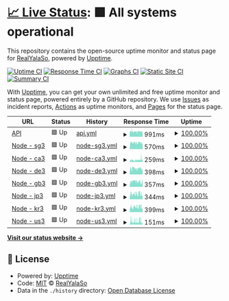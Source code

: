 # [📈 Live Status](https://status.yalaso.top): <!--live status--> **🟩 All systems operational**

This repository contains the open-source uptime monitor and status page for [RealYalaSo](https://status.yalaso.top), powered by [Upptime](https://github.com/upptime/upptime).

[![Uptime CI](https://github.com/RealYalaSo/status/workflows/Uptime%20CI/badge.svg)](https://github.com/RealYalaSo/status/actions?query=workflow%3A%22Uptime+CI%22)
[![Response Time CI](https://github.com/RealYalaSo/status/workflows/Response%20Time%20CI/badge.svg)](https://github.com/RealYalaSo/status/actions?query=workflow%3A%22Response+Time+CI%22)
[![Graphs CI](https://github.com/RealYalaSo/status/workflows/Graphs%20CI/badge.svg)](https://github.com/RealYalaSo/status/actions?query=workflow%3A%22Graphs+CI%22)
[![Static Site CI](https://github.com/RealYalaSo/status/workflows/Static%20Site%20CI/badge.svg)](https://github.com/RealYalaSo/status/actions?query=workflow%3A%22Static+Site+CI%22)
[![Summary CI](https://github.com/RealYalaSo/status/workflows/Summary%20CI/badge.svg)](https://github.com/RealYalaSo/status/actions?query=workflow%3A%22Summary+CI%22)

With [Upptime](https://upptime.js.org), you can get your own unlimited and free uptime monitor and status page, powered entirely by a GitHub repository. We use [Issues](https://github.com/RealYalaSo/status/issues) as incident reports, [Actions](https://github.com/RealYalaSo/status/actions) as uptime monitors, and [Pages](https://status.yalaso.top) for the status page.

<!--start: status pages-->
<!-- This summary is generated by Upptime (https://github.com/upptime/upptime) -->
<!-- Do not edit this manually, your changes will be overwritten -->
<!-- prettier-ignore -->
| URL | Status | History | Response Time | Uptime |
| --- | ------ | ------- | ------------- | ------ |
| <img alt="" src="https://favicons.githubusercontent.com/api.yalaso.top" height="13"> [API](https://api.yalaso.top/api/v1/ping) | 🟩 Up | [api.yml](https://github.com/RealYalaSo/status/commits/HEAD/history/api.yml) | <details><summary><img alt="Response time graph" src="./graphs/api/response-time-week.png" height="20"> 991ms</summary><br><a href="https://status.yalaso.top/history/api"><img alt="Response time 991" src="https://img.shields.io/endpoint?url=https%3A%2F%2Fraw.githubusercontent.com%2FRealYalaSo%2Fstatus%2FHEAD%2Fapi%2Fapi%2Fresponse-time.json"></a><br><a href="https://status.yalaso.top/history/api"><img alt="24-hour response time 999" src="https://img.shields.io/endpoint?url=https%3A%2F%2Fraw.githubusercontent.com%2FRealYalaSo%2Fstatus%2FHEAD%2Fapi%2Fapi%2Fresponse-time-day.json"></a><br><a href="https://status.yalaso.top/history/api"><img alt="7-day response time 991" src="https://img.shields.io/endpoint?url=https%3A%2F%2Fraw.githubusercontent.com%2FRealYalaSo%2Fstatus%2FHEAD%2Fapi%2Fapi%2Fresponse-time-week.json"></a><br><a href="https://status.yalaso.top/history/api"><img alt="30-day response time 991" src="https://img.shields.io/endpoint?url=https%3A%2F%2Fraw.githubusercontent.com%2FRealYalaSo%2Fstatus%2FHEAD%2Fapi%2Fapi%2Fresponse-time-month.json"></a><br><a href="https://status.yalaso.top/history/api"><img alt="1-year response time 991" src="https://img.shields.io/endpoint?url=https%3A%2F%2Fraw.githubusercontent.com%2FRealYalaSo%2Fstatus%2FHEAD%2Fapi%2Fapi%2Fresponse-time-year.json"></a></details> | <details><summary><a href="https://status.yalaso.top/history/api">100.00%</a></summary><a href="https://status.yalaso.top/history/api"><img alt="All-time uptime 100.00%" src="https://img.shields.io/endpoint?url=https%3A%2F%2Fraw.githubusercontent.com%2FRealYalaSo%2Fstatus%2FHEAD%2Fapi%2Fapi%2Fuptime.json"></a><br><a href="https://status.yalaso.top/history/api"><img alt="24-hour uptime 100.00%" src="https://img.shields.io/endpoint?url=https%3A%2F%2Fraw.githubusercontent.com%2FRealYalaSo%2Fstatus%2FHEAD%2Fapi%2Fapi%2Fuptime-day.json"></a><br><a href="https://status.yalaso.top/history/api"><img alt="7-day uptime 100.00%" src="https://img.shields.io/endpoint?url=https%3A%2F%2Fraw.githubusercontent.com%2FRealYalaSo%2Fstatus%2FHEAD%2Fapi%2Fapi%2Fuptime-week.json"></a><br><a href="https://status.yalaso.top/history/api"><img alt="30-day uptime 100.00%" src="https://img.shields.io/endpoint?url=https%3A%2F%2Fraw.githubusercontent.com%2FRealYalaSo%2Fstatus%2FHEAD%2Fapi%2Fapi%2Fuptime-month.json"></a><br><a href="https://status.yalaso.top/history/api"><img alt="1-year uptime 100.00%" src="https://img.shields.io/endpoint?url=https%3A%2F%2Fraw.githubusercontent.com%2FRealYalaSo%2Fstatus%2FHEAD%2Fapi%2Fapi%2Fuptime-year.json"></a></details>
| <img alt="" src="https://favicons.githubusercontent.com/sg3.yalaso.top" height="13"> [Node - sg3](http://sg3.yalaso.top/api/v1/ping) | 🟩 Up | [node-sg3.yml](https://github.com/RealYalaSo/status/commits/HEAD/history/node-sg3.yml) | <details><summary><img alt="Response time graph" src="./graphs/node-sg3/response-time-week.png" height="20"> 570ms</summary><br><a href="https://status.yalaso.top/history/node-sg3"><img alt="Response time 570" src="https://img.shields.io/endpoint?url=https%3A%2F%2Fraw.githubusercontent.com%2FRealYalaSo%2Fstatus%2FHEAD%2Fapi%2Fnode-sg3%2Fresponse-time.json"></a><br><a href="https://status.yalaso.top/history/node-sg3"><img alt="24-hour response time 564" src="https://img.shields.io/endpoint?url=https%3A%2F%2Fraw.githubusercontent.com%2FRealYalaSo%2Fstatus%2FHEAD%2Fapi%2Fnode-sg3%2Fresponse-time-day.json"></a><br><a href="https://status.yalaso.top/history/node-sg3"><img alt="7-day response time 570" src="https://img.shields.io/endpoint?url=https%3A%2F%2Fraw.githubusercontent.com%2FRealYalaSo%2Fstatus%2FHEAD%2Fapi%2Fnode-sg3%2Fresponse-time-week.json"></a><br><a href="https://status.yalaso.top/history/node-sg3"><img alt="30-day response time 570" src="https://img.shields.io/endpoint?url=https%3A%2F%2Fraw.githubusercontent.com%2FRealYalaSo%2Fstatus%2FHEAD%2Fapi%2Fnode-sg3%2Fresponse-time-month.json"></a><br><a href="https://status.yalaso.top/history/node-sg3"><img alt="1-year response time 570" src="https://img.shields.io/endpoint?url=https%3A%2F%2Fraw.githubusercontent.com%2FRealYalaSo%2Fstatus%2FHEAD%2Fapi%2Fnode-sg3%2Fresponse-time-year.json"></a></details> | <details><summary><a href="https://status.yalaso.top/history/node-sg3">100.00%</a></summary><a href="https://status.yalaso.top/history/node-sg3"><img alt="All-time uptime 100.00%" src="https://img.shields.io/endpoint?url=https%3A%2F%2Fraw.githubusercontent.com%2FRealYalaSo%2Fstatus%2FHEAD%2Fapi%2Fnode-sg3%2Fuptime.json"></a><br><a href="https://status.yalaso.top/history/node-sg3"><img alt="24-hour uptime 100.00%" src="https://img.shields.io/endpoint?url=https%3A%2F%2Fraw.githubusercontent.com%2FRealYalaSo%2Fstatus%2FHEAD%2Fapi%2Fnode-sg3%2Fuptime-day.json"></a><br><a href="https://status.yalaso.top/history/node-sg3"><img alt="7-day uptime 100.00%" src="https://img.shields.io/endpoint?url=https%3A%2F%2Fraw.githubusercontent.com%2FRealYalaSo%2Fstatus%2FHEAD%2Fapi%2Fnode-sg3%2Fuptime-week.json"></a><br><a href="https://status.yalaso.top/history/node-sg3"><img alt="30-day uptime 100.00%" src="https://img.shields.io/endpoint?url=https%3A%2F%2Fraw.githubusercontent.com%2FRealYalaSo%2Fstatus%2FHEAD%2Fapi%2Fnode-sg3%2Fuptime-month.json"></a><br><a href="https://status.yalaso.top/history/node-sg3"><img alt="1-year uptime 100.00%" src="https://img.shields.io/endpoint?url=https%3A%2F%2Fraw.githubusercontent.com%2FRealYalaSo%2Fstatus%2FHEAD%2Fapi%2Fnode-sg3%2Fuptime-year.json"></a></details>
| <img alt="" src="https://favicons.githubusercontent.com/ca3.yalaso.top" height="13"> [Node - ca3](http://ca3.yalaso.top/api/v1/ping) | 🟩 Up | [node-ca3.yml](https://github.com/RealYalaSo/status/commits/HEAD/history/node-ca3.yml) | <details><summary><img alt="Response time graph" src="./graphs/node-ca3/response-time-week.png" height="20"> 259ms</summary><br><a href="https://status.yalaso.top/history/node-ca3"><img alt="Response time 259" src="https://img.shields.io/endpoint?url=https%3A%2F%2Fraw.githubusercontent.com%2FRealYalaSo%2Fstatus%2FHEAD%2Fapi%2Fnode-ca3%2Fresponse-time.json"></a><br><a href="https://status.yalaso.top/history/node-ca3"><img alt="24-hour response time 284" src="https://img.shields.io/endpoint?url=https%3A%2F%2Fraw.githubusercontent.com%2FRealYalaSo%2Fstatus%2FHEAD%2Fapi%2Fnode-ca3%2Fresponse-time-day.json"></a><br><a href="https://status.yalaso.top/history/node-ca3"><img alt="7-day response time 259" src="https://img.shields.io/endpoint?url=https%3A%2F%2Fraw.githubusercontent.com%2FRealYalaSo%2Fstatus%2FHEAD%2Fapi%2Fnode-ca3%2Fresponse-time-week.json"></a><br><a href="https://status.yalaso.top/history/node-ca3"><img alt="30-day response time 259" src="https://img.shields.io/endpoint?url=https%3A%2F%2Fraw.githubusercontent.com%2FRealYalaSo%2Fstatus%2FHEAD%2Fapi%2Fnode-ca3%2Fresponse-time-month.json"></a><br><a href="https://status.yalaso.top/history/node-ca3"><img alt="1-year response time 259" src="https://img.shields.io/endpoint?url=https%3A%2F%2Fraw.githubusercontent.com%2FRealYalaSo%2Fstatus%2FHEAD%2Fapi%2Fnode-ca3%2Fresponse-time-year.json"></a></details> | <details><summary><a href="https://status.yalaso.top/history/node-ca3">100.00%</a></summary><a href="https://status.yalaso.top/history/node-ca3"><img alt="All-time uptime 100.00%" src="https://img.shields.io/endpoint?url=https%3A%2F%2Fraw.githubusercontent.com%2FRealYalaSo%2Fstatus%2FHEAD%2Fapi%2Fnode-ca3%2Fuptime.json"></a><br><a href="https://status.yalaso.top/history/node-ca3"><img alt="24-hour uptime 100.00%" src="https://img.shields.io/endpoint?url=https%3A%2F%2Fraw.githubusercontent.com%2FRealYalaSo%2Fstatus%2FHEAD%2Fapi%2Fnode-ca3%2Fuptime-day.json"></a><br><a href="https://status.yalaso.top/history/node-ca3"><img alt="7-day uptime 100.00%" src="https://img.shields.io/endpoint?url=https%3A%2F%2Fraw.githubusercontent.com%2FRealYalaSo%2Fstatus%2FHEAD%2Fapi%2Fnode-ca3%2Fuptime-week.json"></a><br><a href="https://status.yalaso.top/history/node-ca3"><img alt="30-day uptime 100.00%" src="https://img.shields.io/endpoint?url=https%3A%2F%2Fraw.githubusercontent.com%2FRealYalaSo%2Fstatus%2FHEAD%2Fapi%2Fnode-ca3%2Fuptime-month.json"></a><br><a href="https://status.yalaso.top/history/node-ca3"><img alt="1-year uptime 100.00%" src="https://img.shields.io/endpoint?url=https%3A%2F%2Fraw.githubusercontent.com%2FRealYalaSo%2Fstatus%2FHEAD%2Fapi%2Fnode-ca3%2Fuptime-year.json"></a></details>
| <img alt="" src="https://favicons.githubusercontent.com/de3.yalaso.top" height="13"> [Node - de3](http://de3.yalaso.top/api/v1/ping) | 🟩 Up | [node-de3.yml](https://github.com/RealYalaSo/status/commits/HEAD/history/node-de3.yml) | <details><summary><img alt="Response time graph" src="./graphs/node-de3/response-time-week.png" height="20"> 398ms</summary><br><a href="https://status.yalaso.top/history/node-de3"><img alt="Response time 398" src="https://img.shields.io/endpoint?url=https%3A%2F%2Fraw.githubusercontent.com%2FRealYalaSo%2Fstatus%2FHEAD%2Fapi%2Fnode-de3%2Fresponse-time.json"></a><br><a href="https://status.yalaso.top/history/node-de3"><img alt="24-hour response time 382" src="https://img.shields.io/endpoint?url=https%3A%2F%2Fraw.githubusercontent.com%2FRealYalaSo%2Fstatus%2FHEAD%2Fapi%2Fnode-de3%2Fresponse-time-day.json"></a><br><a href="https://status.yalaso.top/history/node-de3"><img alt="7-day response time 398" src="https://img.shields.io/endpoint?url=https%3A%2F%2Fraw.githubusercontent.com%2FRealYalaSo%2Fstatus%2FHEAD%2Fapi%2Fnode-de3%2Fresponse-time-week.json"></a><br><a href="https://status.yalaso.top/history/node-de3"><img alt="30-day response time 398" src="https://img.shields.io/endpoint?url=https%3A%2F%2Fraw.githubusercontent.com%2FRealYalaSo%2Fstatus%2FHEAD%2Fapi%2Fnode-de3%2Fresponse-time-month.json"></a><br><a href="https://status.yalaso.top/history/node-de3"><img alt="1-year response time 398" src="https://img.shields.io/endpoint?url=https%3A%2F%2Fraw.githubusercontent.com%2FRealYalaSo%2Fstatus%2FHEAD%2Fapi%2Fnode-de3%2Fresponse-time-year.json"></a></details> | <details><summary><a href="https://status.yalaso.top/history/node-de3">100.00%</a></summary><a href="https://status.yalaso.top/history/node-de3"><img alt="All-time uptime 100.00%" src="https://img.shields.io/endpoint?url=https%3A%2F%2Fraw.githubusercontent.com%2FRealYalaSo%2Fstatus%2FHEAD%2Fapi%2Fnode-de3%2Fuptime.json"></a><br><a href="https://status.yalaso.top/history/node-de3"><img alt="24-hour uptime 100.00%" src="https://img.shields.io/endpoint?url=https%3A%2F%2Fraw.githubusercontent.com%2FRealYalaSo%2Fstatus%2FHEAD%2Fapi%2Fnode-de3%2Fuptime-day.json"></a><br><a href="https://status.yalaso.top/history/node-de3"><img alt="7-day uptime 100.00%" src="https://img.shields.io/endpoint?url=https%3A%2F%2Fraw.githubusercontent.com%2FRealYalaSo%2Fstatus%2FHEAD%2Fapi%2Fnode-de3%2Fuptime-week.json"></a><br><a href="https://status.yalaso.top/history/node-de3"><img alt="30-day uptime 100.00%" src="https://img.shields.io/endpoint?url=https%3A%2F%2Fraw.githubusercontent.com%2FRealYalaSo%2Fstatus%2FHEAD%2Fapi%2Fnode-de3%2Fuptime-month.json"></a><br><a href="https://status.yalaso.top/history/node-de3"><img alt="1-year uptime 100.00%" src="https://img.shields.io/endpoint?url=https%3A%2F%2Fraw.githubusercontent.com%2FRealYalaSo%2Fstatus%2FHEAD%2Fapi%2Fnode-de3%2Fuptime-year.json"></a></details>
| <img alt="" src="https://favicons.githubusercontent.com/gb3.yalaso.top" height="13"> [Node - gb3](http://gb3.yalaso.top/api/v1/ping) | 🟩 Up | [node-gb3.yml](https://github.com/RealYalaSo/status/commits/HEAD/history/node-gb3.yml) | <details><summary><img alt="Response time graph" src="./graphs/node-gb3/response-time-week.png" height="20"> 357ms</summary><br><a href="https://status.yalaso.top/history/node-gb3"><img alt="Response time 357" src="https://img.shields.io/endpoint?url=https%3A%2F%2Fraw.githubusercontent.com%2FRealYalaSo%2Fstatus%2FHEAD%2Fapi%2Fnode-gb3%2Fresponse-time.json"></a><br><a href="https://status.yalaso.top/history/node-gb3"><img alt="24-hour response time 359" src="https://img.shields.io/endpoint?url=https%3A%2F%2Fraw.githubusercontent.com%2FRealYalaSo%2Fstatus%2FHEAD%2Fapi%2Fnode-gb3%2Fresponse-time-day.json"></a><br><a href="https://status.yalaso.top/history/node-gb3"><img alt="7-day response time 357" src="https://img.shields.io/endpoint?url=https%3A%2F%2Fraw.githubusercontent.com%2FRealYalaSo%2Fstatus%2FHEAD%2Fapi%2Fnode-gb3%2Fresponse-time-week.json"></a><br><a href="https://status.yalaso.top/history/node-gb3"><img alt="30-day response time 357" src="https://img.shields.io/endpoint?url=https%3A%2F%2Fraw.githubusercontent.com%2FRealYalaSo%2Fstatus%2FHEAD%2Fapi%2Fnode-gb3%2Fresponse-time-month.json"></a><br><a href="https://status.yalaso.top/history/node-gb3"><img alt="1-year response time 357" src="https://img.shields.io/endpoint?url=https%3A%2F%2Fraw.githubusercontent.com%2FRealYalaSo%2Fstatus%2FHEAD%2Fapi%2Fnode-gb3%2Fresponse-time-year.json"></a></details> | <details><summary><a href="https://status.yalaso.top/history/node-gb3">100.00%</a></summary><a href="https://status.yalaso.top/history/node-gb3"><img alt="All-time uptime 100.00%" src="https://img.shields.io/endpoint?url=https%3A%2F%2Fraw.githubusercontent.com%2FRealYalaSo%2Fstatus%2FHEAD%2Fapi%2Fnode-gb3%2Fuptime.json"></a><br><a href="https://status.yalaso.top/history/node-gb3"><img alt="24-hour uptime 100.00%" src="https://img.shields.io/endpoint?url=https%3A%2F%2Fraw.githubusercontent.com%2FRealYalaSo%2Fstatus%2FHEAD%2Fapi%2Fnode-gb3%2Fuptime-day.json"></a><br><a href="https://status.yalaso.top/history/node-gb3"><img alt="7-day uptime 100.00%" src="https://img.shields.io/endpoint?url=https%3A%2F%2Fraw.githubusercontent.com%2FRealYalaSo%2Fstatus%2FHEAD%2Fapi%2Fnode-gb3%2Fuptime-week.json"></a><br><a href="https://status.yalaso.top/history/node-gb3"><img alt="30-day uptime 100.00%" src="https://img.shields.io/endpoint?url=https%3A%2F%2Fraw.githubusercontent.com%2FRealYalaSo%2Fstatus%2FHEAD%2Fapi%2Fnode-gb3%2Fuptime-month.json"></a><br><a href="https://status.yalaso.top/history/node-gb3"><img alt="1-year uptime 100.00%" src="https://img.shields.io/endpoint?url=https%3A%2F%2Fraw.githubusercontent.com%2FRealYalaSo%2Fstatus%2FHEAD%2Fapi%2Fnode-gb3%2Fuptime-year.json"></a></details>
| <img alt="" src="https://favicons.githubusercontent.com/jp3.yalaso.top" height="13"> [Node - jp3](http://jp3.yalaso.top/api/v1/ping) | 🟩 Up | [node-jp3.yml](https://github.com/RealYalaSo/status/commits/HEAD/history/node-jp3.yml) | <details><summary><img alt="Response time graph" src="./graphs/node-jp3/response-time-week.png" height="20"> 344ms</summary><br><a href="https://status.yalaso.top/history/node-jp3"><img alt="Response time 344" src="https://img.shields.io/endpoint?url=https%3A%2F%2Fraw.githubusercontent.com%2FRealYalaSo%2Fstatus%2FHEAD%2Fapi%2Fnode-jp3%2Fresponse-time.json"></a><br><a href="https://status.yalaso.top/history/node-jp3"><img alt="24-hour response time 341" src="https://img.shields.io/endpoint?url=https%3A%2F%2Fraw.githubusercontent.com%2FRealYalaSo%2Fstatus%2FHEAD%2Fapi%2Fnode-jp3%2Fresponse-time-day.json"></a><br><a href="https://status.yalaso.top/history/node-jp3"><img alt="7-day response time 344" src="https://img.shields.io/endpoint?url=https%3A%2F%2Fraw.githubusercontent.com%2FRealYalaSo%2Fstatus%2FHEAD%2Fapi%2Fnode-jp3%2Fresponse-time-week.json"></a><br><a href="https://status.yalaso.top/history/node-jp3"><img alt="30-day response time 344" src="https://img.shields.io/endpoint?url=https%3A%2F%2Fraw.githubusercontent.com%2FRealYalaSo%2Fstatus%2FHEAD%2Fapi%2Fnode-jp3%2Fresponse-time-month.json"></a><br><a href="https://status.yalaso.top/history/node-jp3"><img alt="1-year response time 344" src="https://img.shields.io/endpoint?url=https%3A%2F%2Fraw.githubusercontent.com%2FRealYalaSo%2Fstatus%2FHEAD%2Fapi%2Fnode-jp3%2Fresponse-time-year.json"></a></details> | <details><summary><a href="https://status.yalaso.top/history/node-jp3">100.00%</a></summary><a href="https://status.yalaso.top/history/node-jp3"><img alt="All-time uptime 100.00%" src="https://img.shields.io/endpoint?url=https%3A%2F%2Fraw.githubusercontent.com%2FRealYalaSo%2Fstatus%2FHEAD%2Fapi%2Fnode-jp3%2Fuptime.json"></a><br><a href="https://status.yalaso.top/history/node-jp3"><img alt="24-hour uptime 100.00%" src="https://img.shields.io/endpoint?url=https%3A%2F%2Fraw.githubusercontent.com%2FRealYalaSo%2Fstatus%2FHEAD%2Fapi%2Fnode-jp3%2Fuptime-day.json"></a><br><a href="https://status.yalaso.top/history/node-jp3"><img alt="7-day uptime 100.00%" src="https://img.shields.io/endpoint?url=https%3A%2F%2Fraw.githubusercontent.com%2FRealYalaSo%2Fstatus%2FHEAD%2Fapi%2Fnode-jp3%2Fuptime-week.json"></a><br><a href="https://status.yalaso.top/history/node-jp3"><img alt="30-day uptime 100.00%" src="https://img.shields.io/endpoint?url=https%3A%2F%2Fraw.githubusercontent.com%2FRealYalaSo%2Fstatus%2FHEAD%2Fapi%2Fnode-jp3%2Fuptime-month.json"></a><br><a href="https://status.yalaso.top/history/node-jp3"><img alt="1-year uptime 100.00%" src="https://img.shields.io/endpoint?url=https%3A%2F%2Fraw.githubusercontent.com%2FRealYalaSo%2Fstatus%2FHEAD%2Fapi%2Fnode-jp3%2Fuptime-year.json"></a></details>
| <img alt="" src="https://favicons.githubusercontent.com/kr3.yalaso.top" height="13"> [Node - kr3](http://kr3.yalaso.top/api/v1/ping) | 🟩 Up | [node-kr3.yml](https://github.com/RealYalaSo/status/commits/HEAD/history/node-kr3.yml) | <details><summary><img alt="Response time graph" src="./graphs/node-kr3/response-time-week.png" height="20"> 399ms</summary><br><a href="https://status.yalaso.top/history/node-kr3"><img alt="Response time 399" src="https://img.shields.io/endpoint?url=https%3A%2F%2Fraw.githubusercontent.com%2FRealYalaSo%2Fstatus%2FHEAD%2Fapi%2Fnode-kr3%2Fresponse-time.json"></a><br><a href="https://status.yalaso.top/history/node-kr3"><img alt="24-hour response time 413" src="https://img.shields.io/endpoint?url=https%3A%2F%2Fraw.githubusercontent.com%2FRealYalaSo%2Fstatus%2FHEAD%2Fapi%2Fnode-kr3%2Fresponse-time-day.json"></a><br><a href="https://status.yalaso.top/history/node-kr3"><img alt="7-day response time 399" src="https://img.shields.io/endpoint?url=https%3A%2F%2Fraw.githubusercontent.com%2FRealYalaSo%2Fstatus%2FHEAD%2Fapi%2Fnode-kr3%2Fresponse-time-week.json"></a><br><a href="https://status.yalaso.top/history/node-kr3"><img alt="30-day response time 399" src="https://img.shields.io/endpoint?url=https%3A%2F%2Fraw.githubusercontent.com%2FRealYalaSo%2Fstatus%2FHEAD%2Fapi%2Fnode-kr3%2Fresponse-time-month.json"></a><br><a href="https://status.yalaso.top/history/node-kr3"><img alt="1-year response time 399" src="https://img.shields.io/endpoint?url=https%3A%2F%2Fraw.githubusercontent.com%2FRealYalaSo%2Fstatus%2FHEAD%2Fapi%2Fnode-kr3%2Fresponse-time-year.json"></a></details> | <details><summary><a href="https://status.yalaso.top/history/node-kr3">100.00%</a></summary><a href="https://status.yalaso.top/history/node-kr3"><img alt="All-time uptime 100.00%" src="https://img.shields.io/endpoint?url=https%3A%2F%2Fraw.githubusercontent.com%2FRealYalaSo%2Fstatus%2FHEAD%2Fapi%2Fnode-kr3%2Fuptime.json"></a><br><a href="https://status.yalaso.top/history/node-kr3"><img alt="24-hour uptime 100.00%" src="https://img.shields.io/endpoint?url=https%3A%2F%2Fraw.githubusercontent.com%2FRealYalaSo%2Fstatus%2FHEAD%2Fapi%2Fnode-kr3%2Fuptime-day.json"></a><br><a href="https://status.yalaso.top/history/node-kr3"><img alt="7-day uptime 100.00%" src="https://img.shields.io/endpoint?url=https%3A%2F%2Fraw.githubusercontent.com%2FRealYalaSo%2Fstatus%2FHEAD%2Fapi%2Fnode-kr3%2Fuptime-week.json"></a><br><a href="https://status.yalaso.top/history/node-kr3"><img alt="30-day uptime 100.00%" src="https://img.shields.io/endpoint?url=https%3A%2F%2Fraw.githubusercontent.com%2FRealYalaSo%2Fstatus%2FHEAD%2Fapi%2Fnode-kr3%2Fuptime-month.json"></a><br><a href="https://status.yalaso.top/history/node-kr3"><img alt="1-year uptime 100.00%" src="https://img.shields.io/endpoint?url=https%3A%2F%2Fraw.githubusercontent.com%2FRealYalaSo%2Fstatus%2FHEAD%2Fapi%2Fnode-kr3%2Fuptime-year.json"></a></details>
| <img alt="" src="https://favicons.githubusercontent.com/us3.yalaso.top" height="13"> [Node - us3](http://us3.yalaso.top/api/v1/ping) | 🟩 Up | [node-us3.yml](https://github.com/RealYalaSo/status/commits/HEAD/history/node-us3.yml) | <details><summary><img alt="Response time graph" src="./graphs/node-us3/response-time-week.png" height="20"> 151ms</summary><br><a href="https://status.yalaso.top/history/node-us3"><img alt="Response time 151" src="https://img.shields.io/endpoint?url=https%3A%2F%2Fraw.githubusercontent.com%2FRealYalaSo%2Fstatus%2FHEAD%2Fapi%2Fnode-us3%2Fresponse-time.json"></a><br><a href="https://status.yalaso.top/history/node-us3"><img alt="24-hour response time 149" src="https://img.shields.io/endpoint?url=https%3A%2F%2Fraw.githubusercontent.com%2FRealYalaSo%2Fstatus%2FHEAD%2Fapi%2Fnode-us3%2Fresponse-time-day.json"></a><br><a href="https://status.yalaso.top/history/node-us3"><img alt="7-day response time 151" src="https://img.shields.io/endpoint?url=https%3A%2F%2Fraw.githubusercontent.com%2FRealYalaSo%2Fstatus%2FHEAD%2Fapi%2Fnode-us3%2Fresponse-time-week.json"></a><br><a href="https://status.yalaso.top/history/node-us3"><img alt="30-day response time 151" src="https://img.shields.io/endpoint?url=https%3A%2F%2Fraw.githubusercontent.com%2FRealYalaSo%2Fstatus%2FHEAD%2Fapi%2Fnode-us3%2Fresponse-time-month.json"></a><br><a href="https://status.yalaso.top/history/node-us3"><img alt="1-year response time 151" src="https://img.shields.io/endpoint?url=https%3A%2F%2Fraw.githubusercontent.com%2FRealYalaSo%2Fstatus%2FHEAD%2Fapi%2Fnode-us3%2Fresponse-time-year.json"></a></details> | <details><summary><a href="https://status.yalaso.top/history/node-us3">100.00%</a></summary><a href="https://status.yalaso.top/history/node-us3"><img alt="All-time uptime 100.00%" src="https://img.shields.io/endpoint?url=https%3A%2F%2Fraw.githubusercontent.com%2FRealYalaSo%2Fstatus%2FHEAD%2Fapi%2Fnode-us3%2Fuptime.json"></a><br><a href="https://status.yalaso.top/history/node-us3"><img alt="24-hour uptime 100.00%" src="https://img.shields.io/endpoint?url=https%3A%2F%2Fraw.githubusercontent.com%2FRealYalaSo%2Fstatus%2FHEAD%2Fapi%2Fnode-us3%2Fuptime-day.json"></a><br><a href="https://status.yalaso.top/history/node-us3"><img alt="7-day uptime 100.00%" src="https://img.shields.io/endpoint?url=https%3A%2F%2Fraw.githubusercontent.com%2FRealYalaSo%2Fstatus%2FHEAD%2Fapi%2Fnode-us3%2Fuptime-week.json"></a><br><a href="https://status.yalaso.top/history/node-us3"><img alt="30-day uptime 100.00%" src="https://img.shields.io/endpoint?url=https%3A%2F%2Fraw.githubusercontent.com%2FRealYalaSo%2Fstatus%2FHEAD%2Fapi%2Fnode-us3%2Fuptime-month.json"></a><br><a href="https://status.yalaso.top/history/node-us3"><img alt="1-year uptime 100.00%" src="https://img.shields.io/endpoint?url=https%3A%2F%2Fraw.githubusercontent.com%2FRealYalaSo%2Fstatus%2FHEAD%2Fapi%2Fnode-us3%2Fuptime-year.json"></a></details>

<!--end: status pages-->

[**Visit our status website →**](https://status.yalaso.top)

## 📄 License

- Powered by: [Upptime](https://github.com/upptime/upptime)
- Code: [MIT](./LICENSE) © [RealYalaSo](https://status.yalaso.top)
- Data in the `./history` directory: [Open Database License](https://opendatacommons.org/licenses/odbl/1-0/)
